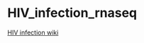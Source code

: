 # HIV_infection_rnaseq

[HIV infection wiki](https://github.com/mlbendall/HIV_infection_rnaseq/wiki)
